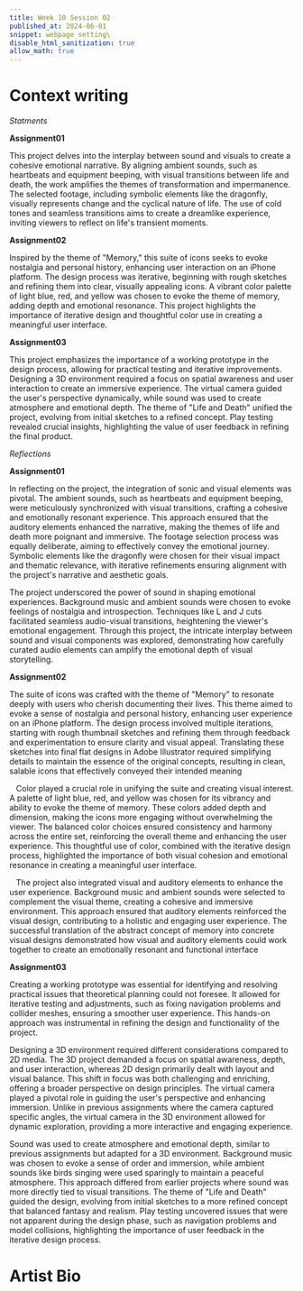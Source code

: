 ```yaml
---
title: Week 10 Session 02
published_at: 2024-06-01
snippet: webpage setting\
disable_html_sanitization: true
allow_math: true
---
```

# Context writing

*Statments*

**Assignment01**

This project delves into the interplay between sound and visuals to create a cohesive emotional narrative. By aligning ambient sounds, such as heartbeats and equipment beeping, with visual transitions between life and death, the work amplifies the themes of transformation and impermanence. The selected footage, including symbolic elements like the dragonfly, visually represents change and the cyclical nature of life. The use of cold tones and seamless transitions aims to create a dreamlike experience, inviting viewers to reflect on life's transient moments.

**Assignment02**

Inspired by the theme of "Memory," this suite of icons seeks to evoke nostalgia and personal history, enhancing user interaction on an iPhone platform. The design process was iterative, beginning with rough sketches and refining them into clear, visually appealing icons. A vibrant color palette of light blue, red, and yellow was chosen to evoke the theme of memory, adding depth and emotional resonance. This project highlights the importance of iterative design and thoughtful color use in creating a meaningful user interface.

**Assignment03**

This project emphasizes the importance of a working prototype in the design process, allowing for practical testing and iterative improvements. Designing a 3D environment required a focus on spatial awareness and user interaction to create an immersive experience. The virtual camera guided the user's perspective dynamically, while sound was used to create atmosphere and emotional depth. The theme of "Life and Death" unified the project, evolving from initial sketches to a refined concept. Play testing revealed crucial insights, highlighting the value of user feedback in refining the final product.

*Reflections*

**Assignment01**

   In reflecting on the project, the integration of sonic and visual elements was pivotal. The ambient sounds, such as heartbeats and equipment beeping, were meticulously synchronized with visual transitions, crafting a cohesive and emotionally resonant experience. This approach ensured that the auditory elements enhanced the narrative, making the themes of life and death more poignant and immersive. The footage selection process was equally deliberate, aiming to effectively convey the emotional journey. Symbolic elements like the dragonfly were chosen for their visual impact and thematic relevance, with iterative refinements ensuring alignment with the project's narrative and aesthetic goals.

  The project underscored the power of sound in shaping emotional experiences. Background music and ambient sounds were chosen to evoke feelings of nostalgia and introspection. Techniques like L and J cuts facilitated seamless audio-visual transitions, heightening the viewer's emotional engagement. Through this project, the intricate interplay between sound and visual components was explored, demonstrating how carefully curated audio elements can amplify the emotional depth of visual storytelling.

**Assignment02**

The suite of icons was crafted with the theme of "Memory" to resonate deeply with users who cherish documenting their lives. This theme aimed to evoke a sense of nostalgia and personal history, enhancing user experience on an iPhone platform. The design process involved multiple iterations, starting with rough thumbnail sketches and refining them through feedback and experimentation to ensure clarity and visual appeal. Translating these sketches into final flat designs in Adobe Illustrator required simplifying details to maintain the essence of the original concepts, resulting in clean, salable icons that effectively conveyed their intended meaning  

   Color played a crucial role in unifying the suite and creating visual interest. A palette of light blue, red, and yellow was chosen for its vibrancy and ability to evoke the theme of memory. These colors added depth and dimension, making the icons more engaging without overwhelming the viewer. The balanced color choices ensured consistency and harmony across the entire set, reinforcing the overall theme and enhancing the user experience. This thoughtful use of color, combined with the iterative design process, highlighted the importance of both visual cohesion and emotional resonance in creating a meaningful user interface. 

   The project also integrated visual and auditory elements to enhance the user experience. Background music and ambient sounds were selected to complement the visual theme, creating a cohesive and immersive environment. This approach ensured that auditory elements reinforced the visual design, contributing to a holistic and engaging user experience. The successful translation of the abstract concept of memory into concrete visual designs demonstrated how visual and auditory elements could work together to create an emotionally resonant and functional interface


**Assignment03**

   Creating a working prototype was essential for identifying and resolving practical issues that theoretical planning could not foresee. It allowed for iterative testing and adjustments, such as fixing navigation problems and collider meshes, ensuring a smoother user experience. This hands-on approach was instrumental in refining the design and functionality of the project.

   Designing a 3D environment required different considerations compared to 2D media. The 3D project demanded a focus on spatial awareness, depth, and user interaction, whereas 2D design primarily dealt with layout and visual balance. This shift in focus was both challenging and enriching, offering a broader perspective on design principles. The virtual camera played a pivotal role in guiding the user's perspective and enhancing immersion. Unlike in previous assignments where the camera captured specific angles, the virtual camera in the 3D environment allowed for dynamic exploration, providing a more interactive and engaging experience.

   Sound was used to create atmosphere and emotional depth, similar to previous assignments but adapted for a 3D environment. Background music was chosen to evoke a sense of order and immersion, while ambient sounds like birds singing were used sparingly to maintain a peaceful atmosphere. This approach differed from earlier projects where sound was more directly tied to visual transitions. The theme of "Life and Death" guided the design, evolving from initial sketches to a more refined concept that balanced fantasy and realism. Play testing uncovered issues that were not apparent during the design phase, such as navigation problems and model collisions, highlighting the importance of user feedback in the iterative design process.

# Artist Bio

